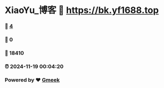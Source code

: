# XiaoYu_博客 :link: https://bk.yf1688.top 
### :page_facing_up: [4](https://bk.yf1688.top/tag.html) 
### :speech_balloon: 0 
### :hibiscus: 18410 
### :alarm_clock: 2024-11-19 00:04:20 
### Powered by :heart: [Gmeek](https://github.com/Meekdai/Gmeek)
